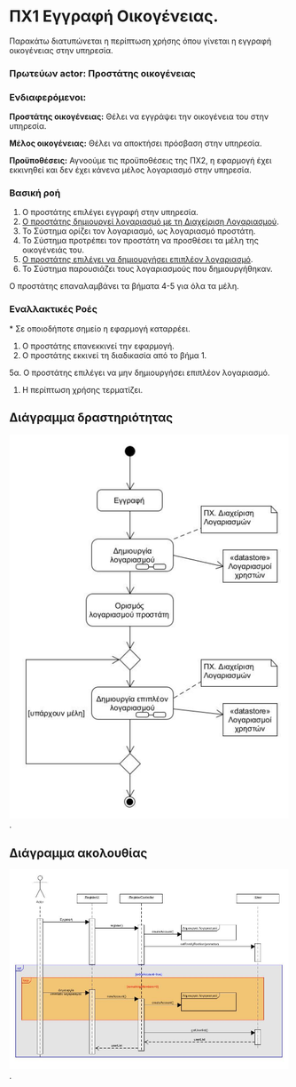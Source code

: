# ΠΧ1 Εγγραφή Οικογένειας.
Παρακάτω διατυπώνεται η περίπτωση χρήσης όπου γίνεται η εγγραφή οικογένειας στην υπηρεσία.

### Πρωτεύων actor: Προστάτης οικογένειας

### Ενδιαφερόμενοι:

**Προστάτης οικογένειας:** Θέλει να εγγράψει την οικογένεια του στην υπηρεσία.

**Μέλος οικογένειας:** Θέλει να αποκτήσει πρόσβαση στην υπηρεσία.

**Προϋποθέσεις:** Αγνοούμε τις προϋποθέσεις της ΠΧ2, η εφαρμογή έχει εκκινηθεί και δεν έχει κάνενα μέλος λογαριασμό στην υπηρεσία.

### Βασική ροή
1. Ο προστάτης επιλέγει εγγραφή στην υπηρεσία.
2. [Ο προστάτης δημιουργεί λογαριασμό με τη Διαχείριση Λογαριασμού](uc2-account-management.md "Συμπερίληψη σεναρίου χρήσης [# ΠΧ2 Διαχείριση λογαριασμού]/[Δημιουργία λογαριασμού]").
3. Το Σύστημα ορίζει τον λογαριασμό, ως λογαριασμό προστάτη.
4. Το Σύστημα προτρέπει τον προστάτη να προσθέσει τα μέλη της οικογένειάς του.
5. [Ο προστάτης επιλέγει να δημιουργήσει επιπλέον λογαριασμό](uc2-account-management.md "Συμπερίληψη σεναρίου χρήσης [# ΠΧ2 Διαχείριση λογαριασμού]/[Δημιουργία λογαριασμού]").
6. Το Σύστημα παρουσιάζει τους λογαριασμούς που δημιουργήθηκαν.

Ο προστάτης επαναλαμβάνει τα βήματα 4-5 για όλα τα μέλη.

### Εναλλακτικές Ροές

\* Σε οποιοδήποτε σημείο η εφαρμογή καταρρέει.
1. Ο προστάτης επανεκκινεί την εφαρμογή.
2. Ο προστάτης εκκινεί τη διαδικασία από το βήμα 1.

5α. Ο προστάτης επιλέγει να μην δημιουργήσει επιπλέον λογαριασμό.
   1. Η περίπτωση χρήσης τερματίζει.

## Διάγραμμα δραστηριότητας
![image](/docs/markdown/uml/requirements/uc1-activity-diagram.jpg).

## Διάγραμμα ακολουθίας
![image](/docs/markdown/uml/requirements/uc1-sequence-diagram.jpg).